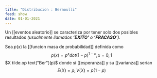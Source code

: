 ```yaml
---
title: "Distribucion : Bernoulli"
feed: show
date: 01-01-2021
---
```


Un [[eventos aleatorio]] se caracteriza por tener solo dos posibles resultados *(usualmente llamados **’EXITO’** o **’FRACASO’**)*.

Sea $p(x)$ la  [[funcion masa de probabilidad]] definida como  $$p(x)=p^x dot (1-p)^{1-x}, x=0,1$$ 
$X tilde.op text("Ber")(p)$ donde si  [[esperanza]] y su [[varianza]] serian  $$E(X) = p, V(X) = p(1-p)$$ 



